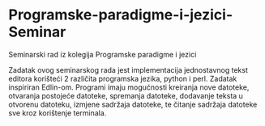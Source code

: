 # Programske-paradigme-i-jezici-Seminar
Seminarski rad iz kolegija Programske paradigme i jezici

Zadatak ovog seminarskog rada jest implementacija jednostavnog tekst editora korišteći 2 različita programska jezika, python i perl. Zadatak inspiriran Edlin-om.
Programi imaju mogućnosti kreiranja nove datoteke, otvaranja postojeće datoteke, spremanja datoteke, dodavanje teksta u otvorenu datoteku, izmjene sadržaja datoteke, te čitanje sadržaja datoteke sve kroz korištenje terminala.
